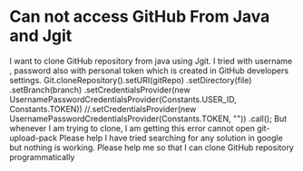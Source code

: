 
# Can not access GitHub From Java and Jgit

I want to clone GitHub repository from java using Jgit.
I tried with  username , password also with personal token which is created in GitHub developers settings.
Git.cloneRepository().setURI(gitRepo)
.setDirectory(file)
.setBranch(branch)
.setCredentialsProvider(new UsernamePasswordCredentialsProvider(Constants.USER_ID, Constants.TOKEN))
//.setCredentialsProvider(new UsernamePasswordCredentialsProvider(Constants.TOKEN, ""))
.call();
But whenever I am trying to clone, I am getting this error
cannot open git-upload-pack
Please help
I have tried searching for any solution in google but nothing is working.
Please help me so that I can clone GitHub repository programmatically

        